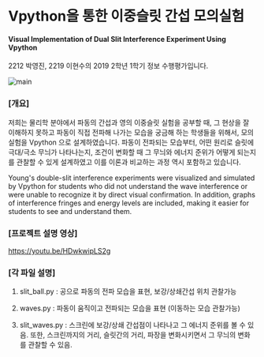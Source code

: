 # Vpython을 통한 이중슬릿 간섭 모의실험
#### Visual Implementation of Dual Slit Interference Experiment Using Vpython
2212 박영진, 2219 이현수의 2019 2학년 1학기 정보 수행평가입니다.

![main](https://user-images.githubusercontent.com/40256530/59174213-7b7cc400-8b8b-11e9-97dc-85d94fb1b48a.JPG)

### [개요]

저희는 물리학 분야에서 파동의 간섭과 영의 이중슬릿 실험을 공부할 때, 그 현상을 잘 이해하지 못하고 파동이 직접 전파해 나가는 모습을 궁금해 하는 학생들을 위해서, 모의 실험을 Vpython 으로 설계하였습니다. 파동이 전파되는 모습부터, 어떤 원리로 슬릿에 극대/극소 무늬가 나타나는지, 조건이 변화할 때 그 무늬와 에너지 준위가 어떻게 되는지를 관찰할 수 있게 설계하였고 이를 이론과 비교하는 과정 역시 포함하고 있습니다.

Young's double-slit interference experiments were visualized and simulated by Vpython for students who did not understand the wave interference or were unable to recognize it by direct visual confirmation. In addition, graphs of interference fringes and energy levels are included, making it easier for students to see and understand them.

### [프로젝트 설명 영상]

https://youtu.be/HDwkwipLS2g 

### [각 파일 설명]

1) slit_ball.py : 공으로 파동의 전파 모습을 표현, 보강/상쇄간섭 위치 관찰가능

2) waves.py : 파동이 움직이고 전파되는 모습을 표현 (이동하는 모습 관찰가능)

3) slit_waves.py : 스크린에 보강/상쇄 간섭점이 나타나고 그 에너지 준위를 볼 수 있음. 또한, 스크린까지의 거리, 슬릿간의 거리, 파장을 변화시키면서 그 무늬의 변화를 관찰할 수 있음.

